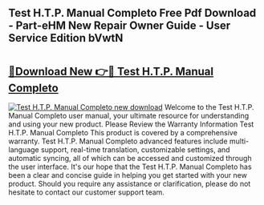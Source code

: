 ## Test H.T.P. Manual Completo Free Pdf Download - Part-eHM New Repair Owner Guide - User Service Edition bVwtN

# <h2><a href="http://bc25768.oget.top/?id=Test+H.T.P.+Manual+Completo">🔗Download New 👉🔴 Test H.T.P. Manual Completo</a></h2>

[![Test H.T.P. Manual Completo new download](https://i.imgur.com/5g1atiW.png)](http://bc25768.oget.top/?id=Test+H.T.P.+Manual+Completo)
Welcome to the Test H.T.P. Manual Completo user manual, your ultimate resource for understanding and using your new product. Please Review the Warranty Information Test H.T.P. Manual Completo This product is covered by a comprehensive warranty. Test H.T.P. Manual Completo advanced features include multi-language support, real-time translation, customizable settings, and automatic syncing, all of which can be accessed and customized through the user interface. It's our hope that the Test H.T.P. Manual Completo has been a clear and concise guide in helping you get started with your new product. Should you require any assistance or clarification, please do not hesitate to contact our customer support team.
